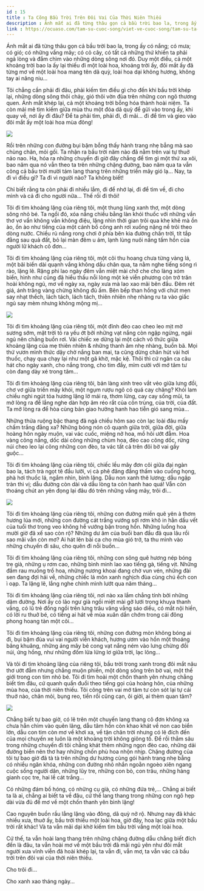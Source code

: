 ```yaml
---
id : 15
title : Ta Cõng Bầu Trời Trên Đôi Vai Của Thời Niên Thiếu
description : Ánh mắt ai đã từng thâu gọn cả bầu trời bao la, trong ấy có nắng; có mưa; có gió; có những vầng mây; có cỏ cây, có tất cả những thứ khiến ta phải ngả lòng và đắm chìm vào những dòng sông nơi đó. Duy một điều, cả một khoảng trời bao la ấy lại thiếu đi một loài hoa, khoảng trời ấy, đôi mắt ấy đã từng mơ về một loài hoa mang tên dã quỳ, loài hoa dại không hương, không tay ai nâng niu...
link : https://ocuaso.com/tam-su-cuoc-song/viet-ve-cuoc-song/tam-su-ta-cong-bau-troi-tren-doi-vai-cua-thoi-nien-thieu.html
---
```


Ánh mắt ai đã từng thâu gọn cả bầu trời bao la, trong ấy có nắng; có mưa;
có gió; có những vầng mây; có cỏ cây, có tất cả những thứ khiến ta phải
ngả lòng và đắm chìm vào những dòng sông nơi đó. Duy một điều, cả một khoảng
trời bao la ấy lại thiếu đi một loài hoa, khoảng trời ấy, đôi mắt ấy đã
từng mơ về một loài hoa mang tên dã quỳ, loài hoa dại không hương, không
tay ai nâng niu...

Tôi chẳng cần phải đi đâu, phải kiếm tìm điều gì cho đến khi bầu trời khép
lại, những dòng sông thôi chảy, gió thôi vờn đùa trên những con ngõ thương
quen. Ánh mắt khép lại, cả một khoảng trời bỗng hóa thành hoài niệm. Ta
còn mải mê tìm kiếm giữa mùa thu một đóa dã quỳ để gửi vào trong ấy, khi
quay về, nơi ấy đi đâu? Để ta phải tìm, phải đi, đi mãi... đi để tìm và
gieo vào đôi mắt ấy một loài hoa mùa đông!

![](https://ocuaso.com/wp-content/uploads/2016/11/tam-su-ta-cong-bau-troi-tren-doi-vai-cua-thoi-nien-thieu.jpg)

Rồi trên những con đường bụi bặm bỗng thấy hành trang nhẹ bẫng mà sao chùng
chân, mỏi gối. Ta nhận ra bầu trời năm nào đã nằm trên vai tự thuở nảo nao.
Ha, hóa ra những chuyến đi giờ đây chẳng để tìm gì một thứ xa xôi, bao năm
qua nó vẫn theo ta trên những chặng đường, bao năm qua ta vẫn cõng cả bầu
trời mười tám lang thang trên những triền mây gió lạ... Nay, ta đi vì điều
gì? Ta đi vì người nào? Ta không biết!

Chỉ biết rằng ta còn phải đi nhiều lắm, đi để nhớ lại, đi để tìm về, đi
cho mình và cả đi cho người nữa... Thế rồi đi thôi!

Tôi đi tìm khoảng lặng của riêng tôi, một thung lũng xanh thơ, một dòng
sông nhỏ bé. Ta ngồi đó, xóa nắng chiều bằng làn khói thuốc với những vần
thơ vơ vẩn không vần không điệu, lặng nhìn thời gian trôi qua khe khẽ mà
ồn ào, ồn ào như tiếng của một cánh bồ công anh rơi xuống nặng nề trôi theo
dòng nước. Chiều rủ nắng rong chơi ở phía bên kia đường chân trời, tít tắp
đằng sau quả đất, bỏ lại màn đêm u ám, lạnh lùng nuôi nấng tấm hồn của người
lữ khách cô đơn...

Tôi đi tìm khoảng lặng của riêng tôi, một cõi thu hoang chưa từng vàng lá,
một bãi biển dài quạnh vắng không dấu chân qua, ta nằm nghe tiếng sóng rì
rào, lặng lẽ. Rặng phi lao ngày đêm vẫn miệt mài chở che cho làng xóm biển,
hình như cũng đã hiểu thấu nỗi lòng một kẻ viễn phương còn trở trăn hoài
không ngủ, mơ về ngày xa, ngày xưa mà lao xao mãi bên đầu. Đêm rét giá,
ánh trăng vàng chừng không đủ ấm. Bên bếp than hồng với chút men say nhạt
thếch, lách tách, lách tách, thiên nhiên nhẹ nhàng ru ta vào giấc ngủ say
mèm nhưng không mộng mị...

![](https://ocuaso.com/wp-content/uploads/2016/11/tam-su-ta-cong-bau-troi-tren-doi-vai-cua-thoi-nien-thieu-2.jpg)

Tôi đi tìm khoảng lặng của riêng tôi, một đỉnh đèo cao cheo leo mịt mờ sương
sớm, mặt trời tỏ ra yếu ớt bởi những vạt nắng còn ngập ngừng, ngái ngủ nên
chẳng buồn rơi. Vài chiếc xe dừng lại một cách vô thức giữa khoảng lặng
của mẹ thiên nhiên & những thanh âm nhẹ nhàng, buồn bã. Mọi thứ vươn mình
thức dậy chờ nắng ban mai, ta cũng dừng chân hút vài hơi thuốc, chạy qua
chạy lại như một gã khờ, mặc kệ. Thôi thì cứ ngân ca câu hát cho ngày xanh,
cho nắng trong, cho tim đầy, mỉm cười với mớ tâm tư còn đang dày xé trong
tâm...

Tôi đi tìm khoảng lặng của riêng tôi, bản làng xinh treo vắt vẻo giữa lưng
đồi, chơ vơ giữa triền mây khói, một ngụm rượu ngô có quá cay chăng? Khói
lam chiều nghi ngút tỏa hương lặng lờ mái rạ, thơm lừng, cay cay sống mũi,
ta mở lòng ra để lắng nghe dàn hợp âm réo rắt của côn trùng, của trời, của
đất. Ta mở lòng ra để hòa cùng bản giao hưởng hanh hao tiễn gió sang mùa...

Những thửa ruộng bậc thang đã ngả chiều hôm sao còn lạc loài đâu mấy chấm trắng
đằng xa? Những bóng nón cô quạnh giữa trời, giữa đời, giữa hoàng hôn ngày
muộn, vai vác cuốc, miệng nở hoa, mồ hôi ướt đẫm. Hoa vàng cõng nắng, dốc
dài cõng những chùm hoa, đèo cao cõng dốc, rừng núi cheo leo lại cõng những
con đèo, ta vác tất cả trên đôi bờ vai gầy guộc...

Tôi đi tìm khoảng lặng của riêng tôi, chiếc lều mây đơn côi giữa đại ngàn
bao la, tách trà ngọt tê đầu lưỡi, vị cà phê đăng đắng thấm vào cuống họng,
phà hơi thuốc lá, ngắm nhìn, bình lặng. Dẫu non xanh thê lương; dẫu ngập
tràn thi vị; dẫu đường còn dài và dẫu lòng ta còn hanh hao quá! Vẫn còn
thoáng chút an yên đọng lại đâu đó trên những vầng mây, trôi đi...

![](https://ocuaso.com/wp-content/uploads/2016/11/tam-su-ta-cong-bau-troi-tren-doi-vai-cua-thoi-nien-thieu-3.jpg)

Tôi đi tìm khoảng lặng của riêng tôi, những con đường miền quê yên ả thơm
hương lúa mới, những con đường cát trắng vướng sợi rơm khô in hằn dấu vết
của tuổi thơ trong veo không hề vướng bận trong hồn. Những luống hoa mười
giờ đã xế sao còn rộ? Những dư âm của buổi ban đầu đã qua lâu rồi sao mãi
vẫn còn mơ? Ai hát lên bài ca cho mùa gió trở, ta thu mình vào những chuyến
đi sâu, cho quên đi nỗi buồn...

Tôi đi tìm khoảng lặng của riêng tôi, những con sông quê hương nép bóng
tre già, những ụ rơm cao, những bình minh lao xao tiếng gà, tiếng vịt. Những
đầm rau muống trổ hoa, những nương khoai đang chờ vun vén, những đài sen
đang đợi hái về, những chiếc lá môn xanh nghịch đùa cùng chú ếch con ì oạp.
Ta lặng lẽ, lắng nghe chính mình lướt qua năm tháng...

Tôi đi tìm khoảng lặng của riêng tôi, nơi nào xa lắm chẳng tính bởi những
dặm đường. Nơi ấy có lão ngư già ngồi miệt mài gỡ lưới trong khuya thanh
vắng, có lũ trẻ đồng ngồi trên lưng trâu văng vẳng sáo diều, có mắt nội
hiền, có lời ru thuở bé, có tiếng ai hát về mùa xuân dần chớm trong cái
đông phong hoang tàn một cõi...

Tôi đi tìm khoảng lặng của riêng tôi, những con đường mòn không bóng ai
đi, bụi bặm đùa vui vai người viễn khách, hương ươm vào hồn một thoáng bâng
khuâng, những áng mây bẻ cong vạt nắng ném vào lưng chừng đồi núi, ửng hồng,
như những đốm lửa lửng lơ giữa trời, lạc lõng...

Và tôi đi tìm khoảng lặng của riêng tôi, bầu trời trong xanh trong đôi mắt
nâu thơ ướt đẫm nhưng chẳng muộn phiền, một dòng sông trên bờ vai, một thế
giới trong con tim nhỏ bé. Tôi đi tìm hoài một chốn thanh yên nhưng chẳng
biết tìm đâu, cứ quanh quẩn đuổi theo tiếng gọi của hoàng hôn, của những
mùa hoa, của thời niên thiếu. Tôi cõng trên vai mớ tâm tư còn sót lại tự
cái thuở nào, chân mỏi, bụng reo, tiền rồi cũng cạn, ôi giời, ai thèm quan
tâm?

![](https://ocuaso.com/wp-content/uploads/2016/05/tam-su-ngay-xua-ngay-xua-4.jpg)

Chẳng biết tự bao giờ, có lẽ trên một chuyến lang thang cô đơn không xa
chưa hẳn chìm vào quên lãng, dẫu tâm hồn còn khao khát về non cao biển lớn,
dẫu con tim còn mơ về khơi xa, về tận chân trời nhưng có lẽ đích đến của
mọi chuyến xe luôn là một khoảng trời không giông tố. Để rồi thẳm sâu trong
những chuyến đi tôi chẳng khát thèm những ngọn đèo cao, những dải đường
biển nên thơ hay những chốn phù hoa nhộn nhịp. Chặng đường của tôi tự bao
giờ đã tà tà trên những dư hương cùng gói hành trang nhẹ bẫng có nhiều ngăn
khóa, những con đường nhỏ nhắn ngoằn ngoèo xiên ngang cuộc sống người dân,
những lũy tre, những con bò, con trâu, những hàng gianh cọc tre, hai lề
cát trắng...

Có những đám bồ hóng, có những cụ già, có những đứa trẻ,... Chẳng ai biết
ta là ai, chẳng ai biết ta về đâu, cứ thế lang thang trong những con ngõ
hẹp dài vừa đủ để mơ về một chốn thanh yên bình lặng!

Cao nguyên buồn rầu lẳng lặng vào đông, dã quỳ nở rộ. Nhưng nay đã khác
nhiều xưa, thuở ấy, bầu trời thiếu một loài hoa, giờ đây, hoa lạc giữa một
bầu trời rất khác! Và ta vẫn mãi dại khờ kiếm tìm bầu trời vắng một loài
hoa.

Cứ thế, ta vẫn hoài lang thang trên những chặng đường dẫu chẳng biết đích
đến là đâu, ta vẫn hoài mơ về một bầu trời đã mãi ngủ yên như đôi mắt người
xưa vĩnh viễn đã hoài khép lại, ta vẫn đi, vẫn mơ, ta vẫn vác cả bầu trời
trên đôi vai của thời niên thiếu.

Cho trôi đi...

Cho xanh xao tháng ngày...